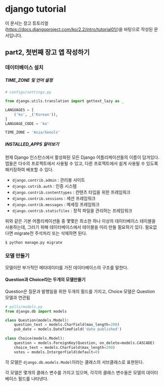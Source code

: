 # django tutorial

이 문서는 장고 튜토리얼(https://docs.djangoproject.com/ko/2.2/intro/tutorial01/)을 바탕으로 작성된 문서입니다.



## part2, 첫번째 장고 앱 작성하기



### 데이터베이스 설치

##### TIME_ZONE 및 언어 설정

```python
# configs/settings.py

from django.utils.translation import gettext_lazy as _

LANGUAGES = [
    ('ko', _('Korean')),
]
LANGUAGE_CODE = 'ko'

TIME_ZONE = 'Asia/Seouls'
```



##### INSTALLED_APPS 알아보기

현재 Django 인스턴스에서 활성화된 모든 Django 어플리케이션들의 이름이 담겨있다. 앱들은 다수의 프로젝트에서 사용될 수 있고, 다른 프로젝트에서 쉽게 사용될 수 있도록 패키징하여 배포할 수 있다.

- `django.contrib.admin` : 관리용 사이트
- `django.cotrib.auth` : 인증 시스템
- `django.contrib.contenttypes` : 컨텐츠 타입을 위한 프레임워크
- `django.contrib.sessions` : 세션 프레임워크
- `django.contrib.messages` : 메세징 프레임워크
- `django.contrib.staticfiles` : 정적 파일을 관리하는 프레임워크



위와 같은 기본 어플리케이션들 중 몇몇은 최소한 하나 이상의 데이터베이스 테이블을 사용하는데, 그러기 위해 데이터베이스에서 테이블을 미리 만들 필요하기 있다. 필요없다면 migrate전 주석처리 또는 삭제하면 된다.

```
$ python manage.py migrate
```



### 모델 만들기

모델이란 부가적인 메타데이터를 가진 데이터베이스의 구조를 말한다.



#### Question과 Choice라는 두개의 모델만들기

Question은 질문과 발행일을 위한 두개의 필드를 가지고, Choice 모델은 Question 모델과 연관됨

```python
# polls/models.py
from django.db import models

class Question(models.Model):
    question_text = models.CharField(max_length=200)
    pub_date = models.DateTimeField('date published')
    
class Choice(models.Model):
    question = models.ForeignKey(Question, on_delete=models.CASCADE)
    choice_text = models.CharField(max_length=200)
    votes = models.IntergerField(default=0)
```

각 모델은 `django.db.models.Model`이라는 클래스의 서브클래스로 표현된다.

각 모델은 몇개의 클래스 변수를 가지고 있으며, 각각의 클래스 변수들은 모델의 데이터베이스 필드를 나타낸다.